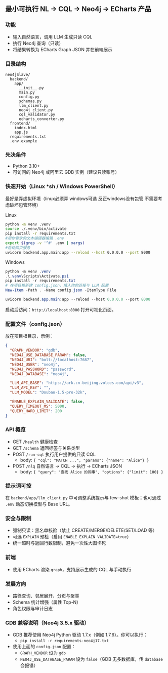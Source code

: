 ## 最小可执行 NL → CQL → Neo4j → ECharts 产品

### 功能
- 输入自然语言，调用 LLM 生成只读 CQL
- 执行 Neo4j 查询（只读）
- 将结果转换为 ECharts Graph JSON 并在前端展示

### 目录结构
```
neo4jSlave/
  backend/
    app/
      __init__.py
      main.py
      config.py
      schemas.py
      llm_client.py
      neo4j_client.py
      cql_validator.py
      echarts_converter.py
  frontend/
    index.html
    app.js
  requirements.txt
  .env.example
```

### 先决条件
- Python 3.10+
- 可访问的 Neo4j 或阿里云 GDB 实例（建议只读账号）

### 快速开始（Linux *sh / Windows PowerShell）

最好是弄虚拟环境（linux必须弄 windows可选 反正windows没有包管 不需要考虑破坏包管环境）

Linux
```bash
python -m venv .venv
source ./.venv/bin/activate
pip install -r requirements.txt
#用你喜欢的文本编辑器编辑 .env
export $(grep -v '^#' .env | xargs)
#启动网页服务
uvicorn backend.app.main:app --reload --host 0.0.0.0 --port 8000
```

Windows
```powershell
python -m venv .venv
.\.venv\Scripts\Activate.ps1
pip install -r requirements.txt
# 在项目根新建 config.json，填入你的连接与 LLM 配置
New-Item -Path . -Name config.json -ItemType File

uvicorn backend.app.main:app --reload --host 0.0.0.0 --port 8000
```

启动后访问：`http://localhost:8000` 打开可视化页面。

### 配置文件（config.json）
放在项目根目录，示例：
```json
{
  "GRAPH_VENDOR": "gdb",                 
  "NEO4J_USE_DATABASE_PARAM": false,     
  "NEO4J_URI": "bolt://localhost:7687",
  "NEO4J_USER": "neo4j",
  "NEO4J_PASSWORD": "password",
  "NEO4J_DATABASE": "neo4j",

  "LLM_API_BASE": "https://ark.cn-beijing.volces.com/api/v3",
  "LLM_API_KEY": "",
  "LLM_MODEL": "Doubao-1.5-pro-32k",

  "ENABLE_EXPLAIN_VALIDATE": false,
  "QUERY_TIMEOUT_MS": 5000,
  "QUERY_HARD_LIMIT": 200
}
```

### API 概览
- GET `/health` 健康检查
- GET `/schema` 返回标签与关系类型
- POST `/run-cql` 执行用户提供的只读 CQL
  - body: `{ "cql": "MATCH ...", "params": {"name": "Alice"} }`
- POST `/nlq` 自然语言 → CQL → 执行 → ECharts JSON
  - body: `{ "query": "查找 Alice 的同事", "options": {"limit": 100} }`

### 提示词可控
在 `backend/app/llm_client.py` 中可调整系统提示与 few-shot 模板；也可通过 `.env` 动态切换模型与 Base URL。

### 安全与限制
- 强制只读：黑名单校验（禁止 CREATE/MERGE/DELETE/SET/LOAD 等）
- 可选 `EXPLAIN` 预检（启用 `ENABLE_EXPLAIN_VALIDATE=true`）
- 统一超时与返回行数限制，避免一次性大图卡死

### 前端
- 使用 ECharts 渲染 `graph`，支持展示生成的 CQL 与手动执行

### 发展方向
- 路径查询、邻居展开、分页与聚类
- Schema 统计增强（属性 Top-N）
- 角色权限与审计日志

### GDB 兼容说明（Neo4j 3.5.x 驱动）
- GDB 推荐使用 Neo4j Python 驱动 1.7.x（例如 1.7.6）。你可以执行：
  - `pip install -r requirements-neo4j17.txt`
- 使用上面的 `config.json` 配置：
  - `GRAPH_VENDOR` 设为 `gdb`
  - `NEO4J_USE_DATABASE_PARAM` 设为 `false`（GDB 无多数据库，传 `database` 会报错）
